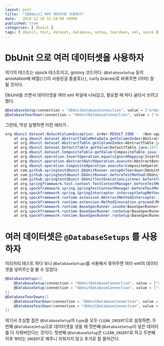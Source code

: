 ```yaml
---
layout: post
title:  "[DbUnit] 여러 데이터셋 사용하기"
date:   2019-12-20 22:18:00 +0900
published: true
categories: [ dbunit ]
tags: [ dbunit, test, dataset, database, setup, teardown, xml, spock ]
---
```



# DbUnit 으로 여러 데이터셋을 사용하자

여기의 테스트는 spock 테스트이고, groovy 코드이다. `@DatabaseSetup` 등의 annotation에 배열(`[]`)이 사용된걸 중괄호(`{}`, curly braces)로 바꿔주면 (아마) 잘 될 것이다.

DbUnit을 쓰면서 데이터셋을 여러 xml 파일에 나눠담고, 필요할 때 마다 골라서 쓰려고 했다.

```groovy
@DatabaseSetup(connection = "dbUnitDatabaseConnection", value = ["order.xml", "refundedOrder.xml"], type = DatabaseOperation.CLEAN_INSERT)
@DatabaseTearDown(connection = "dbUnitDatabaseConnection", value = ["order.xml", "refundedOrder.xml"], type = DatabaseOperation.DELETE_ALL)
```

그런데, 막상 실행하면 이런 에러가..

```java
org.dbunit.dataset.NoSuchColumnException: order.RESULT_CODE -  (Non-uppercase input column: result_code) in ColumnNameToIndexes cache map. Note that the map's column names are NOT case sensitive.
    at org.dbunit.dataset.AbstractTableMetaData.getColumnIndex(AbstractTableMetaData.java:117) ~[dbunit-2.5.2.jar:na]
    at org.dbunit.dataset.AbstractTable.getColumnIndex(AbstractTable.java:78) ~[dbunit-2.5.2.jar:na]
    at org.dbunit.dataset.DefaultTable.getValue(DefaultTable.java:197) ~[dbunit-2.5.2.jar:na]
    at org.dbunit.dataset.CompositeTable.getValue(CompositeTable.java:119) ~[dbunit-2.5.2.jar:na]
    at org.dbunit.operation.InsertOperation.equalsIgnoreMapping(InsertOperation.java:145) ~[dbunit-2.5.2.jar:na]
    at org.dbunit.operation.AbstractBatchOperation.execute(AbstractBatchOperation.java:163) ~[dbunit-2.5.2.jar:na]
    at org.dbunit.operation.CompositeOperation.execute(CompositeOperation.java:79) ~[dbunit-2.5.2.jar:na]
    at com.github.springtestdbunit.DbUnitRunner.setupOrTeardown(DbUnitRunner.java:183) ~[spring-test-dbunit-1.3.0.jar:na]
    at com.github.springtestdbunit.DbUnitRunner.beforeTestMethod(DbUnitRunner.java:75) ~[spring-test-dbunit-1.3.0.jar:na]
    at com.github.springtestdbunit.DbUnitTestExecutionListener.beforeTestMethod(DbUnitTestExecutionListener.java:185) ~[spring-test-dbunit-1.3.0.jar:na]
    at org.springframework.test.context.TestContextManager.beforeTestMethod(TestContextManager.java:291) ~[spring-test-5.1.10.RELEASE.jar:5.1.10.RELEASE]
    at org.spockframework.spring.SpringTestContextManager.beforeTestMethod(SpringTestContextManager.java:60) [spock-spring-1.2-groovy-2.4.jar:1.2]
    at org.spockframework.spring.SpringInterceptor.interceptSetupMethod(SpringInterceptor.java:50) [spock-spring-1.2-groovy-2.4.jar:1.2]
    at org.spockframework.runtime.extension.AbstractMethodInterceptor.intercept(AbstractMethodInterceptor.java:30) [spock-core-1.2-groovy-2.4.jar:1.2]
    at org.spockframework.runtime.extension.MethodInvocation.proceed(MethodInvocation.java:97) [spock-core-1.2-groovy-2.4.jar:1.2]
    at org.spockframework.runtime.BaseSpecRunner.invoke(BaseSpecRunner.java:475) [spock-core-1.2-groovy-2.4.jar:1.2]
    at org.spockframework.runtime.BaseSpecRunner.runSetup(BaseSpecRunner.java:373) [spock-core-1.2-groovy-2.4.jar:1.2]
    at org.spockframework.runtime.BaseSpecRunner.runSetup(BaseSpecRunner.java:368) [spock-core-1.2-groovy-2.4.jar:1.2]
```


# 여러 데이터셋은 `@DatabaseSetups` 를 사용하자

이리저리 테스트 하다 보니 `@DatabaseSetups`를 사용해서 묶어주면 여러 xml의 데이터셋을 넣어주는걸 볼 수 있었다.

```groovy
@DatabaseSetups([
    @DatabaseSetup(connection = "dbUnitDatabaseConnection", value = ["order.xml"], type = DatabaseOperation.CLEAN_INSERT),
    @DatabaseSetup(connection = "dbUnitDatabaseConnection", value = ["refundedOrder.xml"], type = DatabaseOperation.INSERT),
])
@DatabaseTearDowns([
    @DatabaseTearDown(connection = "dbUnitDatabaseConnection", value = ["order.xml"], type = DatabaseOperation.DELETE_ALL),
    @DatabaseTearDown(connection = "dbUnitDatabaseConnection", value = ["refundedOrder.xml"], type = DatabaseOperation.DELETE_ALL),
])
```

여기서 조심할 점은 `@DatabaseSetup`의 `type`을 모두 `CLEAN_INSERT`으로 설정하면, 두번째 `@DatabaseSetup`으로 데이터셋을 넣을 때 첫번째 `@DatabaseSetup`이 넣은 데이터를 다 지워버린다는 것이다. 첫번째 `@DatabaseSetup`은 `CLEAN_INSERT`로 하고 두번째 이후 부터는 `INSERT`로 해주니 지워지지 않고 추가로 잘 들어간다.
